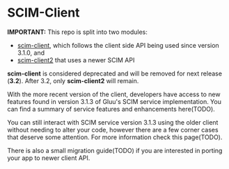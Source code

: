 SCIM-Client
===========

**IMPORTANT:**
This repo is split into two modules:

* [scim-client](scim-client), which follows the client side API being used since version 3.1.0, and
* [scim-client2](scim-client2) that uses a newer SCIM API 

**scim-client** is considered deprecated and will be removed for next release (**3.2**). After 3.2, only **scim-client2** will remain.

With the more recent version of the client, developers have access to new features found in version 3.1.3 of Gluu's SCIM service implementation. You can find a summary of service features and enhancements here(TODO).  

You can still interact with SCIM service version 3.1.3 using the older client without needing to alter your code, however there are a few corner cases that deserve some attention. For more information check this page(TODO). 

There is also a small migration guide(TODO) if you are interested in porting your app to newer client API.

